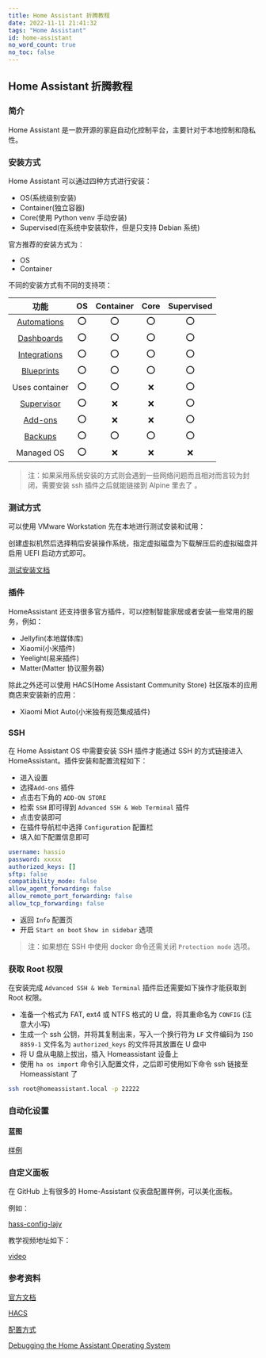 ```yaml
---
title: Home Assistant 折腾教程
date: 2022-11-11 21:41:32
tags: "Home Assistant"
id: home-assistant
no_word_count: true
no_toc: false
---
```


## Home Assistant 折腾教程

### 简介

Home Assistant 是一款开源的家庭自动化控制平台，主要针对于本地控制和隐私性。

### 安装方式

Home Assistant 可以通过四种方式进行安装：

- OS(系统级别安装)
- Container(独立容器)
- Core(使用 Python venv 手动安装)
- Supervised(在系统中安装软件，但是只支持 Debian 系统)

官方推荐的安装方式为：

- OS
- Container

不同的安装方式有不同的支持项：

|                                          功能                                          | OS  | Container | Core | Supervised |
|:------------------------------------------------------------------------------------:|:---:|:---------:|:----:|:----------:|
|             [Automations](https://www.home-assistant.io/docs/automation)             | :o: |    :o:    | :o:  |    :o:     |
|                [Dashboards](https://www.home-assistant.io/dashboards)                | :o: |    :o:    | :o:  |    :o:     |
|              [Integrations](https://www.home-assistant.io/integrations)              | :o: |    :o:    | :o:  |    :o:     |
|              [Blueprints](https://www.home-assistant.io/docs/blueprint)              | :o: |    :o:    | :o:  |    :o:     |
|                                    Uses container                                    | :o: |    :o:    | :x:  |    :o:     |
| [Supervisor](https://www.home-assistant.io/docs/glossary/#home-assistant-supervisor) | :o: |    :x:    | :x:  |    :o:     |
|                   [Add-ons](https://www.home-assistant.io/addons)                    | :o: |    :x:    | :x:  |    :o:     |
|          [Backups](https://www.home-assistant.io/common-tasks/os/#backups)           | :o: |    :o:    | :o:  |    :o:     |
|                                      Managed OS                                      | :o: |    :x:    | :x:  |    :x:     |

> 注：如果采用系统安装的方式则会遇到一些网络问题而且相对而言较为封闭，需要安装 ssh 插件之后就能链接到 Alpine 里去了 。

### 测试方式

可以使用 VMware Workstation 先在本地进行测试安装和试用：

创建虚拟机然后选择稍后安装操作系统，指定虚拟磁盘为下载解压后的虚拟磁盘并启用 UEFI 启动方式即可。

[测试安装文档](https://www.home-assistant.io/installation/windows)

### 插件

HomeAssistant 还支持很多官方插件，可以控制智能家居或者安装一些常用的服务，例如：

- Jellyfin(本地媒体库)
- Xiaomi(小米插件)
- Yeelight(易来插件)
- Matter(Matter 协议服务器)

除此之外还可以使用 HACS(Home Assistant Community Store) 社区版本的应用商店来安装新的应用：

- Xiaomi Miot Auto(小米独有规范集成插件)

### SSH

在 Home Assistant OS 中需要安装 SSH 插件才能通过 SSH 的方式链接进入 HomeAssistant。插件安装和配置流程如下：

- 进入设置
- 选择`Add-ons` 插件
- 点击右下角的 `ADD-ON STORE` 
- 检索 `SSH` 即可得到 `Advanced SSH & Web Terminal` 插件
- 点击安装即可
- 在插件导航栏中选择 `Configuration` 配置栏
- 填入如下配置信息即可

```yaml
username: hassio
password: xxxxx
authorized_keys: []
sftp: false
compatibility_mode: false
allow_agent_forwarding: false
allow_remote_port_forwarding: false
allow_tcp_forwarding: false
```

- 返回 `Info` 配置页
- 开启 `Start on boot` `Show in sidebar` 选项

> 注：如果想在 SSH 中使用 docker 命令还需关闭 `Protection mode` 选项。

### 获取 Root 权限

在安装完成 `Advanced SSH & Web Terminal` 插件后还需要如下操作才能获取到 Root 权限。

- 准备一个格式为 FAT, ext4 或 NTFS 格式的 U 盘，将其重命名为 `CONFIG` (注意大小写)
- 生成一个 ssh 公钥，并将其复制出来，写入一个换行符为 `LF` 文件编码为 `ISO 8859-1` 文件名为 `authorized_keys` 的文件将其放置在 U 盘中
- 将 U 盘从电脑上拔出，插入 Homeassistant 设备上
- 使用 `ha os import` 命令引入配置文件，之后即可使用如下命令 ssh 链接至 Homeassistant 了

```bash
ssh root@homeassistant.local -p 22222
```

### 自动化设置

#### 蓝图

[样例](https://github.com/home-assistant/core/blob/dev/homeassistant/components/automation/blueprints/motion_light.yaml)

### 自定义面板

在 GitHub 上有很多的 Home-Assistant 仪表盘配置样例，可以美化面板。

例如：

[hass-config-lajv](https://github.com/lukevink/hass-config-lajv)

教学视频地址如下：

[video](https://www.bilibili.com/video/BV1jA4y1f7av)

### 参考资料

[官方文档](https://www.home-assistant.io/)

[HACS](https://hacs.xyz/)

[配置方式](https://github.com/home-assistant/operating-system/blob/dev/Documentation/configuration.md)

[Debugging the Home Assistant Operating System](https://developers.home-assistant.io/docs/operating-system/debugging/)
